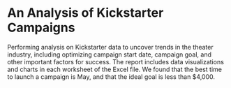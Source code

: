 # An Analysis of Kickstarter Campaigns
Performing analysis on Kickstarter data to uncover trends in the theater industry, including optimizing campaign start date, campaign goal, and other important factors for success. The report includes data visualizations and charts in each worksheet of the Excel file. We found that the best time to launch a campaign is May, and that the ideal goal is less than $4,000.
